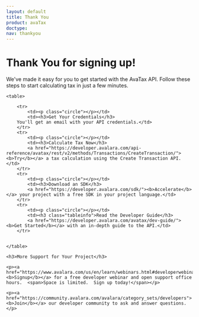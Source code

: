 ```yaml
---
layout: default
title: Thank You
product: avaTax
doctype: 
nav: thankyou
---
```

<style type="text/css">
	td {
		padding-right: 10px;
		}
	.circle {
		border-radius: 50%;
		width: 10px;
		height: 10px;
		background-color: #ff6600; 
		}
</style>

<div>
	<h1>Thank You for signing up!</h1>
	We've made it easy for you to get started with the AvaTax API.  Follow these steps to start calculating tax in just a few minutes.

	<table>
	
		<tr>
			<td><p class="circle"></p></td>
			<td><h3>Get Your Credentials</h3>
		You'll get an email with your API credentials.</td>
		</tr>
		<tr>
			<td><p class="circle"></p></td>
			<td><h3>Calculate Tax Now</h3>
			<a href="https://developer.avalara.com/api-reference/avatax/rest/v2/methods/Transactions/CreateTransaction/"><b>Try</b></a> a tax calculation using the Create Transaction API.</td>
		</tr>
		<tr>
			<td><p class="circle"></p></td>
			<td><h3>Download an SDK</h3>
			<a href="https://developer.avalara.com/sdk/"><b>Accelerate</b></a> your project with a free SDK in your project language.</td>
		</tr>
		<tr>
			<td><p class="circle"></p></td>
			<td><h3 class="tableinfo">Read the Developer Guide</h3>
			<a href="https://developer.avalara.com/avatax/dev-guide/"><b>Get Started</b></a> with an in-depth guide to the API.</td>
		</tr>


	</table>

	<h3>More Support for Your Project</h3>

	<p><a href="https://www.avalara.com/us/en/learn/webinars.html#developerwebinars"><b>Signup</b></a> for a free developer webinar and open support office hours.  <span>Space is limited.  Sign up today!</span></p>

	<p><a href="https://community.avalara.com/avalara/category_sets/developers"><b>Join</b></a> our developer community to ask and answer questions.</p>
	
</div>